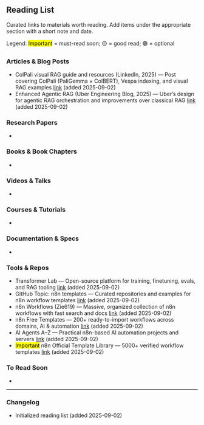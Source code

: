 ## Reading List

Curated links to materials worth reading. Add items under the appropriate section with a short note and date.

Legend: <mark>Important</mark> = must-read soon; 🟡 = good read; 🟢 = optional

### Articles & Blog Posts
- ColPali visual RAG guide and resources (LinkedIn, 2025) — Post covering ColPali (PaliGemma × ColBERT), Vespa indexing, and visual RAG examples [link](https://www.linkedin.com/posts/shantanuladhwe_this-is-the-best-place-to-learn-advanced-activity-7367779423221174272-RxEy?utm_source=social_share_send&utm_medium=member_desktop_web&rcm=ACoAAC-qZCEBPVFJCaeaRF_thmCiM1ol1oVc7dA) (added 2025-09-02)
- Enhanced Agentic RAG (Uber Engineering Blog, 2025) — Uber’s design for agentic RAG orchestration and improvements over classical RAG [link](https://www.uber.com/en-DE/blog/enhanced-agentic-rag/) (added 2025-09-02)

### Research Papers
- 

### Books & Book Chapters
- 

### Videos & Talks
- 

### Courses & Tutorials
- 

### Documentation & Specs
- 

### Tools & Repos
- Transformer Lab — Open-source platform for training, finetuning, evals, and RAG tooling [link](https://transformerlab.ai/) (added 2025-09-02)
- GitHub Topic: n8n templates — Curated repositories and examples for n8n workflow templates [link](https://github.com/topics/n8n-template) (added 2025-09-02)
- n8n Workflows (Zie619) — Massive, organized collection of n8n workflows with fast search and docs [link](https://github.com/Zie619/n8n-workflows.git) (added 2025-09-02)
- n8n Free Templates — 200+ ready-to-import workflows across domains, AI & automation [link](https://github.com/wassupjay/n8n-free-templates) (added 2025-09-02)
- AI Agents A–Z — Practical n8n-based AI automation projects and servers [link](https://github.com/gyoridavid/ai_agents_az) (added 2025-09-02)
- <mark>Important</mark> n8n Official Template Library — 5000+ verified workflow templates [link](https://n8n.io/workflows/) (added 2025-09-02)

### To Read Soon
- 

---

### Changelog
- Initialized reading list (added 2025-09-02)
